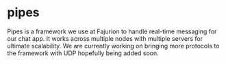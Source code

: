 # pipes
Pipes is a framework we use at Fajurion to handle real-time messaging for our chat app. It works across multiple nodes with multiple servers for ultimate
scalability. We are currently working on bringing more protocols to the framework with UDP hopefully being added soon.
